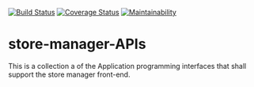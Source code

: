 [![Build Status](https://travis-ci.org/sharkdevs/store-manager-APIs.svg?branch=ft-user-login-161342592)](https://travis-ci.org/sharkdevs/store-manager-APIs)
[![Coverage Status](https://coveralls.io/repos/github/sharkdevs/store-manager-APIs/badge.svg?branch=ft-user-login-161342592)](https://coveralls.io/github/sharkdevs/store-manager-APIs?branch=ft-user-login-161342592)
[![Maintainability](https://api.codeclimate.com/v1/badges/38e88c5668ba8d8b0045/maintainability)](https://codeclimate.com/github/sharkdevs/store-manager-APIs/maintainability) 
# store-manager-APIs
This is a collection a of the Application programming interfaces that shall support the store manager front-end.
